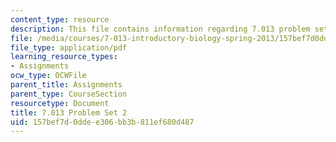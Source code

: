 ```yaml
---
content_type: resource
description: This file contains information regarding 7.013 problem set 2.
file: /media/courses/7-013-introductory-biology-spring-2013/157bef7d0ddee306bb3b811ef680d487_MIT7_013S13_Pset_2.pdf
file_type: application/pdf
learning_resource_types:
- Assignments
ocw_type: OCWFile
parent_title: Assignments
parent_type: CourseSection
resourcetype: Document
title: 7.013 Problem Set 2
uid: 157bef7d-0dde-e306-bb3b-811ef680d487
---
```

